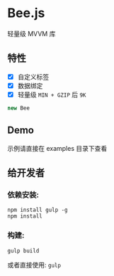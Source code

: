 # Bee.js

轻量级 MVVM 库

特性
---
- [x] 自定义标签
- [x] 数据绑定
- [x] 轻量级 `MIN + GZIP` 后 `9K`

```javascript
new Bee
```

Demo
---
示例请直接在 examples 目录下查看

给开发者
---
### 依赖安装:

```
npm install gulp -g
npm install
```

### 构建:

```
gulp build
```

或者直接使用: `gulp`


